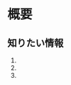 <!-- あくまでテンプレートなので必ずしもすべての項目を埋めなくてよい -->

# 概要 <!-- 何が分からないのか -->

## 知りたい情報 <!-- 大まかに分類して記入する -->
1.  
2. 
3.  